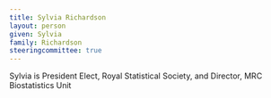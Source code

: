 ```yaml
---
title: Sylvia Richardson
layout: person
given: Sylvia
family: Richardson
steeringcommittee: true
---
```


Sylvia is President Elect, Royal Statistical Society, and Director, MRC Biostatistics Unit
